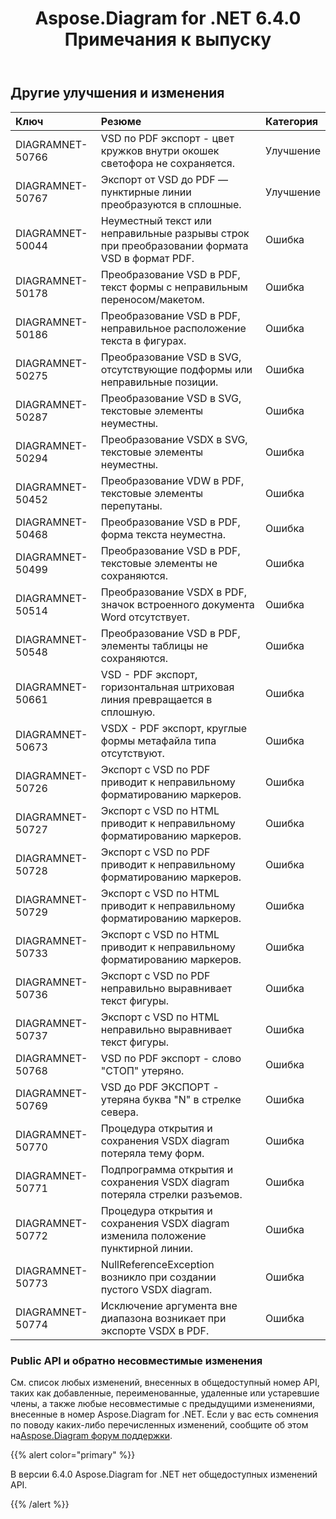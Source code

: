 ﻿---
title: Aspose.Diagram for .NET 6.4.0 Примечания к выпуску
type: docs
weight: 80
url: /ru/net/aspose-diagram-for-net-6-4-0-release-notes/
---
## **Другие улучшения и изменения**

|**Ключ** |**Резюме** |**Категория** |
|:- |:- |:- |
|DIAGRAMNET-50766 | VSD по PDF экспорт - цвет кружков внутри окошек светофора не сохраняется.| Улучшение|
|DIAGRAMNET-50767 | Экспорт от VSD до PDF — пунктирные линии преобразуются в сплошные.| Улучшение|
|DIAGRAMNET-50044 | Неуместный текст или неправильные разрывы строк при преобразовании формата VSD в формат PDF.| Ошибка|
|DIAGRAMNET-50178 | Преобразование VSD в PDF, текст формы с неправильным переносом/макетом.| Ошибка|
|DIAGRAMNET-50186 | Преобразование VSD в PDF, неправильное расположение текста в фигурах.| Ошибка|
|DIAGRAMNET-50275 | Преобразование VSD в SVG, отсутствующие подформы или неправильные позиции.| Ошибка|
|DIAGRAMNET-50287 | Преобразование VSD в SVG, текстовые элементы неуместны.| Ошибка|
|DIAGRAMNET-50294 | Преобразование VSDX в SVG, текстовые элементы неуместны.| Ошибка|
|DIAGRAMNET-50452 | Преобразование VDW в PDF, текстовые элементы перепутаны.| Ошибка|
|DIAGRAMNET-50468 |Преобразование VSD в PDF, форма текста неуместна.| Ошибка|
|DIAGRAMNET-50499 | Преобразование VSD в PDF, текстовые элементы не сохраняются.| Ошибка|
|DIAGRAMNET-50514 | Преобразование VSDX в PDF, значок встроенного документа Word отсутствует.| Ошибка|
|DIAGRAMNET-50548 | Преобразование VSD в PDF, элементы таблицы не сохраняются.| Ошибка|
|DIAGRAMNET-50661 | VSD - PDF экспорт, горизонтальная штриховая линия превращается в сплошную.| Ошибка|
|DIAGRAMNET-50673 | VSDX - PDF экспорт, круглые формы метафайла типа отсутствуют.| Ошибка|
|DIAGRAMNET-50726 | Экспорт с VSD по PDF приводит к неправильному форматированию маркеров.| Ошибка|
|DIAGRAMNET-50727 | Экспорт с VSD по HTML приводит к неправильному форматированию маркеров.| Ошибка|
|DIAGRAMNET-50728 | Экспорт с VSD по PDF приводит к неправильному форматированию маркеров.| Ошибка|
|DIAGRAMNET-50729 | Экспорт с VSD по HTML приводит к неправильному форматированию маркеров.| Ошибка|
|DIAGRAMNET-50733 | Экспорт с VSD по HTML приводит к неправильному форматированию маркеров.| Ошибка|
|DIAGRAMNET-50736 | Экспорт с VSD по PDF неправильно выравнивает текст фигуры.| Ошибка|
|DIAGRAMNET-50737 | Экспорт с VSD по HTML неправильно выравнивает текст фигуры.| Ошибка|
|DIAGRAMNET-50768 | VSD по PDF экспорт - слово "СТОП" утеряно.| Ошибка|
|DIAGRAMNET-50769 | VSD до PDF ЭКСПОРТ - утеряна буква "N" в стрелке севера.| Ошибка|
|DIAGRAMNET-50770 | Процедура открытия и сохранения VSDX diagram потеряла тему форм.| Ошибка|
|DIAGRAMNET-50771 | Подпрограмма открытия и сохранения VSDX diagram потеряла стрелки разъемов.| Ошибка|
|DIAGRAMNET-50772 |Процедура открытия и сохранения VSDX diagram изменила положение пунктирной линии.| Ошибка|
|DIAGRAMNET-50773 | NullReferenceException возникло при создании пустого VSDX diagram.| Ошибка|
|DIAGRAMNET-50774 | Исключение аргумента вне диапазона возникает при экспорте VSDX в PDF.| Ошибка|
### **Public API и обратно несовместимые изменения**
См. список любых изменений, внесенных в общедоступный номер API, таких как добавленные, переименованные, удаленные или устаревшие члены, а также любые несовместимые с предыдущими изменениями, внесенные в номер Aspose.Diagram for .NET. Если у вас есть сомнения по поводу каких-либо перечисленных изменений, сообщите об этом на[Aspose.Diagram форум поддержки](https://forum.aspose.com/c/diagram/17).

{{% alert color="primary" %}} 

В версии 6.4.0 Aspose.Diagram for .NET нет общедоступных изменений API.

{{% /alert %}}
